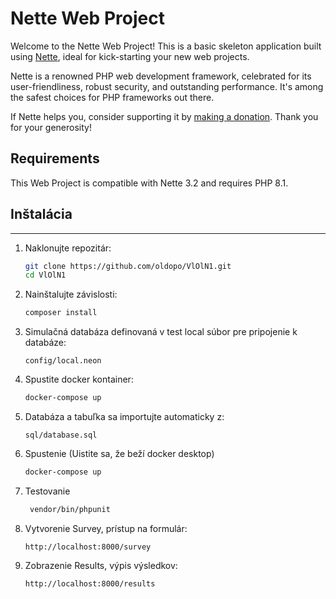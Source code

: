 Nette Web Project
=================

Welcome to the Nette Web Project! This is a basic skeleton application built using
[Nette](https://nette.org), ideal for kick-starting your new web projects.

Nette is a renowned PHP web development framework, celebrated for its user-friendliness,
robust security, and outstanding performance. It's among the safest choices
for PHP frameworks out there.

If Nette helps you, consider supporting it by [making a donation](https://nette.org/donate).
Thank you for your generosity!


Requirements
------------

This Web Project is compatible with Nette 3.2 and requires PHP 8.1.


## Inštalácia
------------

1. Naklonujte repozitár:
   ```bash
   git clone https://github.com/oldopo/VlOlN1.git
   cd VlOlN1

2. Nainštalujte závislosti:
   ```bash
   composer install

3. Simulačná databáza definovaná v test local súbor pre pripojenie k databáze:
   ```text
   config/local.neon

4. Spustite docker kontainer:
   ```bash
   docker-compose up

5. Databáza a tabuľka sa importujte automaticky z:
   ```text
   sql/database.sql

6. Spustenie (Uistite sa, že beží docker desktop)
    ```bash
    docker-compose up

7. Testovanie
   ```bash
    vendor/bin/phpunit

8. Vytvorenie Survey, prístup na formulár:
   ```href
   http://localhost:8000/survey

9. Zobrazenie Results, výpis výsledkov:
   ```href
   http://localhost:8000/results
